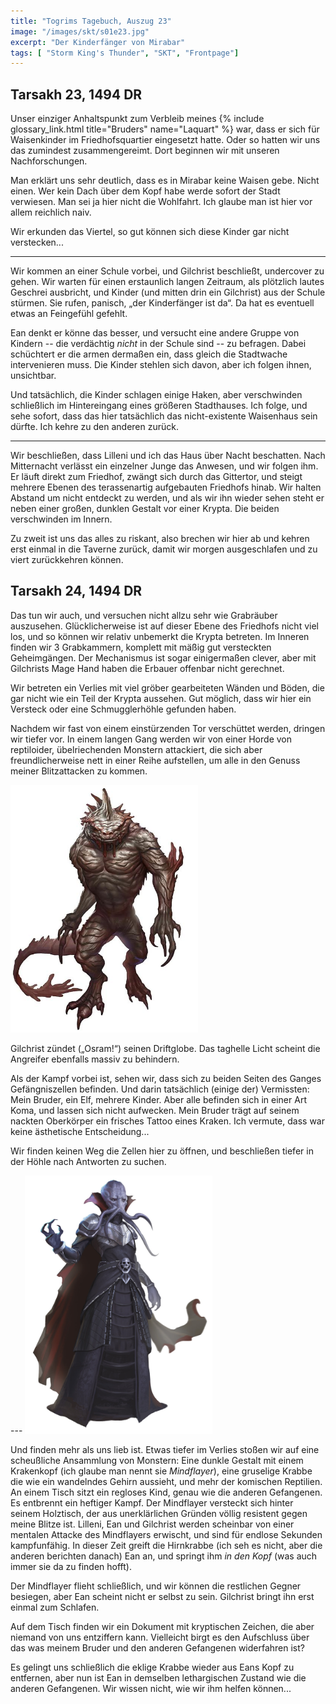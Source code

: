 ```yaml
---
title: "Togrims Tagebuch, Auszug 23"
image: "/images/skt/s01e23.jpg"
excerpt: "Der Kinderfänger von Mirabar"
tags: [ "Storm King's Thunder", "SKT", "Frontpage"]
---
```


## Tarsakh 23, 1494 DR

Unser einziger Anhaltspunkt zum Verbleib meines {% include glossary_link.html title="Bruders"
name="Laquart" %} war, dass er sich für Waisenkinder im Friedhofsquartier eingesetzt hatte. Oder
so hatten wir uns das zumindest zusammengereimt. Dort beginnen wir mit unseren Nachforschungen.

Man erklärt uns sehr deutlich, dass es in Mirabar keine Waisen gebe. Nicht einen. Wer kein Dach über
dem Kopf habe werde sofort der Stadt verwiesen. Man sei ja hier nicht die Wohlfahrt. Ich glaube
man ist hier vor allem reichlich naiv.

Wir erkunden das Viertel, so gut können sich diese Kinder gar nicht verstecken...

---

Wir kommen an einer Schule vorbei, und Gilchrist beschließt, undercover zu gehen. Wir warten für
einen erstaunlich langen Zeitraum, als plötzlich lautes Geschrei ausbricht, und Kinder (und mitten
drin ein Gilchrist) aus der Schule stürmen. Sie rufen, panisch, „der Kinderfänger ist da“. Da hat es
eventuell etwas an Feingefühl gefehlt.

Ean denkt er könne das besser, und versucht eine andere Gruppe von Kindern -- die verdächtig *nicht*
in der Schule sind -- zu befragen. Dabei schüchtert er die armen dermaßen ein, dass gleich die
Stadtwache intervenieren muss. Die Kinder stehlen sich davon, aber ich folgen ihnen, unsichtbar.

Und tatsächlich, die Kinder schlagen einige Haken, aber verschwinden schließlich im Hintereingang
eines größeren Stadthauses. Ich folge, und sehe sofort, dass das hier tatsächlich das
nicht-existente Waisenhaus sein dürfte. Ich kehre zu den anderen zurück.

---

Wir beschließen, dass Lilleni und ich das Haus über Nacht beschatten. Nach Mitternacht verlässt
ein einzelner Junge das Anwesen, und wir folgen ihm. Er läuft direkt zum Friedhof, zwängt sich durch
das Gittertor, und steigt mehrere Ebenen des terassenartig aufgebauten Friedhofs hinab. Wir halten
Abstand um nicht entdeckt zu werden, und als wir ihn wieder sehen steht er neben einer großen,
dunklen Gestalt vor einer Krypta. Die beiden verschwinden im Innern.

Zu zweit ist uns das alles zu riskant, also brechen wir hier ab und kehren erst einmal in die
Taverne zurück, damit wir morgen ausgeschlafen und zu viert zurückkehren können.


## Tarsakh 24, 1494 DR

Das tun wir auch, und versuchen nicht allzu sehr wie Grabräuber auszusehen. Glücklicherweise ist
auf dieser Ebene des Friedhofs nicht viel los, und so können wir relativ unbemerkt die Krypta
betreten. Im Inneren finden wir 3 Grabkammern, komplett mit mäßig gut versteckten Geheimgängen. Der
Mechanismus ist sogar einigermaßen clever, aber mit Gilchrists Mage Hand haben die Erbauer offenbar
nicht gerechnet.

Wir betreten ein Verlies mit viel gröber gearbeiteten Wänden und Böden, die gar nicht wie ein Teil
der Krypta aussehen. Gut möglich, dass wir hier ein Versteck oder eine Schmugglerhöhle gefunden
haben.

Nachdem wir fast von einem einstürzenden Tor verschüttet werden, dringen wir tiefer vor. In einem
langen Gang werden wir von einer Horde von reptiloider, übelriechenden Monstern attackiert, die
sich aber freundlicherweise nett in einer Reihe aufstellen, um alle in den Genuss meiner
Blitzattacken zu kommen.

<img src='/images/skt/troglodyte.jpg' class="image-right" style="max-width: 300px" />

Gilchrist zündet („Osram!“) seinen Driftglobe. Das taghelle Licht scheint die Angreifer ebenfalls
massiv zu behindern.

Als der Kampf vorbei ist, sehen wir, dass sich zu beiden Seiten des Ganges Gefängniszellen befinden.
Und darin tatsächlich (einige der) Vermissten: Mein Bruder, ein Elf, mehrere Kinder. Aber alle
befinden sich in einer Art Koma, und lassen sich nicht aufwecken. Mein Bruder trägt auf seinem
nackten Oberkörper ein frisches Tattoo eines Kraken. Ich vermute, dass war keine ästhetische
Entscheidung...

Wir finden keinen Weg die Zellen hier zu öffnen, und beschließen tiefer in der Höhle nach
Antworten zu suchen.

<div style="clear:both"></div>
---

<img src='/images/skt/mindflayer.jpg' class="image-right" style="max-width: 300px" />

Und finden mehr als uns lieb ist. Etwas tiefer im Verlies stoßen wir auf eine scheußliche Ansammlung
von Monstern: Eine dunkle Gestalt mit einem Krakenkopf (ich glaube man nennt sie *Mindflayer*), eine
gruselige Krabbe die wie ein wandelndes Gehirn aussieht, und mehr der komischen Reptilien. An einem
Tisch sitzt ein regloses Kind, genau wie die anderen Gefangenen. Es entbrennt ein heftiger Kampf.
Der Mindflayer versteckt sich hinter seinem Holztisch, der aus unerklärlichen Gründen völlig
resistent gegen meine Blitze ist. Lilleni, Ean und Gilchrist werden scheinbar von einer mentalen
Attacke des Mindflayers erwischt, und sind für endlose Sekunden kampfunfähig. In dieser Zeit greift
die Hirnkrabbe (ich seh es nicht, aber die anderen berichten danach) Ean an, und springt ihm *in den
Kopf* (was auch immer sie da zu finden hofft).

Der Mindflayer flieht schließlich, und wir können die restlichen Gegner besiegen, aber Ean scheint
nicht er selbst zu sein. Gilchrist bringt ihn erst einmal zum Schlafen.

Auf dem Tisch finden wir ein Dokument mit kryptischen Zeichen, die aber niemand von uns entziffern
kann. Vielleicht birgt es den Aufschluss über das was meinem Bruder und den anderen Gefangenen
widerfahren ist?

Es gelingt uns schließlich die eklige Krabbe wieder aus Eans Kopf zu entfernen, aber nun ist
Ean in demselben lethargischen Zustand wie die anderen Gefangenen. Wir wissen nicht, wie wir
ihm helfen können...


